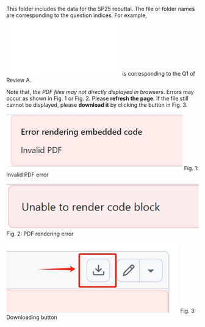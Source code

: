 This folder includes the data for the SP25 rebuttal. The file or folder names are corresponding to the question indices. For example, ![A-Q1.pdf](A-Q1.pdf) is corresponding to the Q1 of Review A. 

Note that, *the PDF files may not directly displayed in browsers*. Errors may occur as shown in Fig. 1 or Fig. 2. Please **refresh the page**. If the file still cannot be displayed, please **download it** by clicking the button in Fig. 3.

![Fig. 1: PDF rendering error](../assets/response-error-1.png)
Fig. 1: Invalid PDF error

![Fig. 1: PDF rendering error](../assets/response-error-2.png)
Fig. 2: PDF rendering error

![Fig. 3: Downloading button](../assets/response-do-1.png)
Fig. 3: Downloading button

